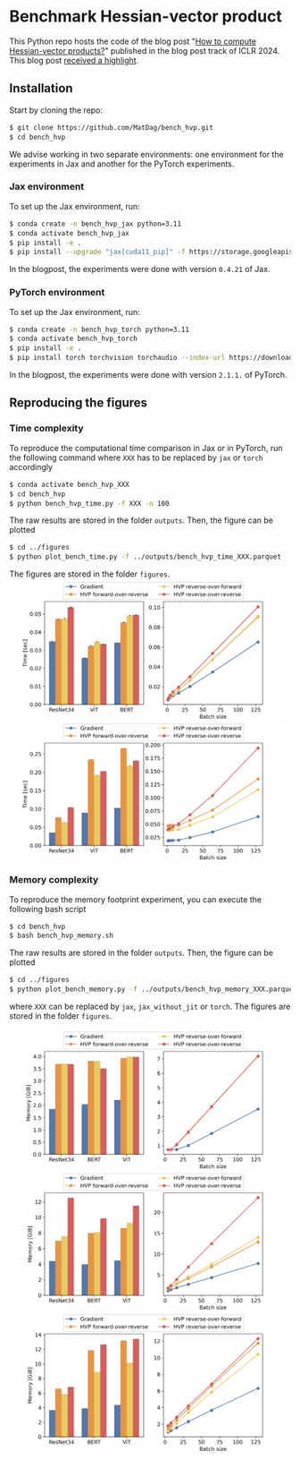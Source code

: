 # Benchmark Hessian-vector product

This Python repo hosts the code of the blog post "[How to compute Hessian-vector products?](https://iclr-blogposts.github.io/2024/blog/bench-hvp/)" published in the blog post track of ICLR 2024.
This blog post [received a highlight](https://blog.iclr.cc/2024/04/02/blogposts-track-iclr-2023-announcing-accepted-blogposts/).

## Installation

Start by cloning the repo:
```bash
$ git clone https://github.com/MatDag/bench_hvp.git
$ cd bench_hvp
```
We advise working in two separate environments: one environment for the experiments in Jax and another for the PyTorch experiments.

### Jax environment
To set up the Jax environment, run:
```bash
$ conda create -n bench_hvp_jax python=3.11
$ conda activate bench_hvp_jax
$ pip install -e .
$ pip install --upgrade "jax[cuda11_pip]" -f https://storage.googleapis.com/jax-releases/jax_cuda_releases.html
```
In the blogpost, the experiments were done with version `0.4.21` of Jax.

### PyTorch environment
To set up the Jax environment, run:
```bash
$ conda create -n bench_hvp_torch python=3.11
$ conda activate bench_hvp_torch
$ pip install -e .
$ pip install torch torchvision torchaudio --index-url https://download.pytorch.org/whl/cu118
```
In the blogpost, the experiments were done with version `2.1.1.` of PyTorch.


## Reproducing the figures 

### Time complexity

To reproduce the computational time comparison in Jax or in PyTorch, run the following command where `XXX` has to be replaced by `jax` or `torch` accordingly

```bash
$ conda activate bench_hvp_XXX
$ cd bench_hvp
$ python bench_hvp_time.py -f XXX -n 100
```

The raw results are stored in the folder `outputs`. Then, the figure can be plotted 
```bash
$ cd ../figures
$ python plot_bench_time.py -f ../outputs/bench_hvp_time_XXX.parquet
```

The figures are stored in the folder `figures`.
![alt text](https://github.com/MatDag/bench_hvp/blob/main/figures/bench_hvp_time_jax.png)
![alt text](https://github.com/MatDag/bench_hvp/blob/main/figures/bench_hvp_time_torch.png)

### Memory complexity

To reproduce the memory footprint experiment, you can execute the following bash script

```bash
$ cd bench_hvp
$ bash bench_hvp_memory.sh
```

The raw results are stored in the folder `outputs`. Then, the figure can be plotted 
```bash
$ cd ../figures
$ python plot_bench_memory.py -f ../outputs/bench_hvp_memory_XXX.parquet
```
where `XXX` can be replaced by `jax`, `jax_without_jit` or `torch`.
The figures are stored in the folder `figures`.

![alt text](https://github.com/MatDag/bench_hvp/blob/main/figures/bench_hvp_memory_jax.png)
![alt text](https://github.com/MatDag/bench_hvp/blob/main/figures/bench_hvp_memory_jax_without_jit.png)
![alt text](https://github.com/MatDag/bench_hvp/blob/main/figures/bench_hvp_memory_torch.png)
